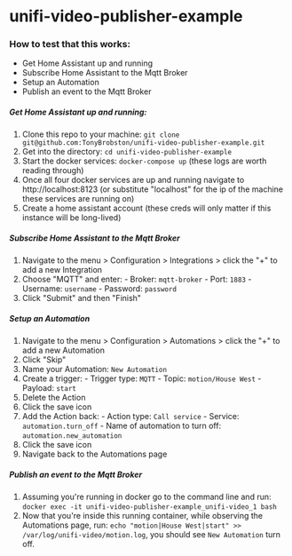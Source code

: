 # unifi-video-publisher-example

### How to test that this works:
  - Get Home Assistant up and running
  - Subscribe Home Assistant to the Mqtt Broker
  - Setup an Automation
  - Publish an event to the Mqtt Broker

##### Get Home Assistant up and running:
  1. Clone this repo to your machine: `git clone git@github.com:TonyBrobston/unifi-video-publisher-example.git`
  2. Get into the directory: `cd unifi-video-publisher-example`
  3. Start the docker services: `docker-compose up` (these logs are worth reading through)
  4. Once all four docker services are up and running navigate to http://localhost:8123 (or substitute "localhost" for the ip of the machine these services are running on)
  5. Create a home assistant account (these creds will only matter if this instance will be long-lived)



##### Subscribe Home Assistant to the Mqtt Broker
  1. Navigate to the menu > Configuration > Integrations > click the "+" to add a new Integration
  2. Choose "MQTT" and enter:
    - Broker: `mqtt-broker`
    - Port: `1883`
    - Username: `username`
    - Password: `password`
  3. Click "Submit" and then "Finish"

##### Setup an Automation
  1. Navigate to the menu > Configuration > Automations > click the "+" to add a new Automation
  2. Click "Skip"
  3. Name your Automation: `New Automation`
  4. Create a trigger:
    - Trigger type: `MQTT`
    - Topic: `motion/House West`
    - Payload: `start`
  5. Delete the Action
  6. Click the save icon
  7. Add the Action back:
    - Action type: `Call service`
    - Service: `automation.turn_off`
    - Name of automation to turn off: `automation.new_automation`
  8. Click the save icon
  9. Navigate back to the Automations page

##### Publish an event to the Mqtt Broker
  1. Assuming you're running in docker go to the command line and run: `docker exec -it unifi-video-publisher-example_unifi-video_1 bash`
  2. Now that you're inside this running container, while observing the Automations page, run: `echo "motion|House West|start" >> /var/log/unifi-video/motion.log`, you should see `New Automation` turn off.
  
